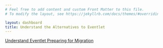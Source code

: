 ```yaml
---
# Feel free to add content and custom Front Matter to this file.
# To modify the layout, see https://jekyllrb.com/docs/themes/#overriding-theme-defaults

layout: dashboard
title: Understand the Alternatives to Eventlet
---
```

<div class="mt-10 flex justify-between">
    <a href="{{ site.baseurl }}{% link eventlet.md %}" class="inline-block bg-gradient-to-r from-yellow-400 to-yellow-600 text-gray-900 font-semibold py-3 px-8 rounded hover:scale-105 transition-transform">
        <i class="fas fa-arrow-left mr-2"></i>Understand Eventlet
    </a>
    <a href="{{ site.baseurl }}{% link alternatives.md %}" class="inline-block bg-gradient-to-r from-cyan-400 to-blue-600 text-gray-900 font-semibold py-3 px-8 rounded hover:scale-105 transition-transform">
        Preparing for Migration<i class="fas fa-arrow-right ml-2"></i>
    </a>
</div>
